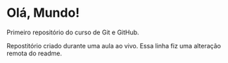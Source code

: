 # Olá, Mundo!
 Primeiro repositório do curso de Git e GitHub.

 Repostitório criado durante uma aula ao vivo. 
 Essa linha fiz uma alteração remota do readme.
